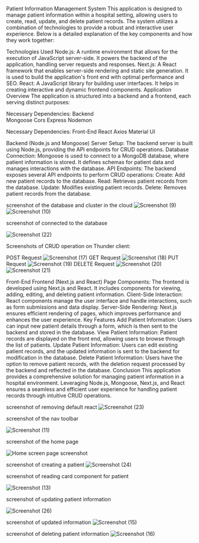 Patient Information Management System
This application is designed to manage patient information within a hospital setting, allowing users to create, read, update, and delete patient records. The system utilizes a combination of technologies to provide a robust and interactive user experience. Below is a detailed explanation of the key components and how they work together:

Technologies Used
Node.js: A runtime environment that allows for the execution of JavaScript server-side. It powers the backend of the application, handling server requests and responses.
Next.js: A React framework that enables server-side rendering and static site generation. It is used to build the application's front end with optimal performance and SEO.
React: A JavaScript library for building user interfaces. It helps in creating interactive and dynamic frontend components.
Application Overview
The application is structured into a backend and a frontend, each serving distinct purposes:

Necessary Dependencies: Backend  
Mongoose
Cors
Express
Nodemon

Necessary Dependencies: Front-End
React
Axios
Material UI

Backend (Node.js and Mongoose)
Server Setup: The backend server is built using Node.js, providing the API endpoints for CRUD operations.
Database Connection: Mongoose is used to connect to a MongoDB database, where patient information is stored. It defines schemas for patient data and manages interactions with the database.
API Endpoints: The backend exposes several API endpoints to perform CRUD operations:
Create: Add new patient records to the database.
Read: Retrieves patient records from the database.
Update: Modifies existing patient records.
Delete: Removes patient records from the database.


screenshot of the database and cluster in the cloud
![Screenshot (9)](https://github.com/user-attachments/assets/fc8d6c78-bbd1-49ad-9ddf-1a1656611c1d)
![Screenshot (10)](https://github.com/user-attachments/assets/a9585ef9-4861-4b26-a0a2-db4f57092f78)

screenshot of connected to the database

![Screenshot (22)](https://github.com/user-attachments/assets/f07cf7fd-65ba-48dc-8536-f81cef2d4569)


Screenshots of CRUD operation on Thunder client:

POST Request
![Screenshot (17)](https://github.com/user-attachments/assets/6e453cad-e6d3-4b6e-9ded-08871a193375)
GET Request
![Screenshot (18)](https://github.com/user-attachments/assets/278ed869-3b8b-43db-83bd-90a45094bde4)
PUT Request
![Screenshot (19)](https://github.com/user-attachments/assets/f9d557af-8fa8-435e-98bd-5cf1f35f0a5d)
DELETE Request
![Screenshot (20)](https://github.com/user-attachments/assets/f47a80dc-408b-4175-a9e9-cdd78c556a6a)
![Screenshot (21)](https://github.com/user-attachments/assets/3c4136d2-2245-430f-b7fa-d8ef7861fcc0)














Front-End
Frontend (Next.js and React)
Page Components: The frontend is developed using Next.js and React. It includes components for viewing, adding, editing, and deleting patient information.
Client-Side Interaction: React components manage the user interface and handle interactions, such as form submissions and data display.
Server-Side Rendering: Next.js ensures efficient rendering of pages, which improves performance and enhances the user experience.
Key Features
Add Patient Information: Users can input new patient details through a form, which is then sent to the backend and stored in the database.
View Patient Information: Patient records are displayed on the front end, allowing users to browse through the list of patients.
Update Patient Information: Users can edit existing patient records, and the updated information is sent to the backend for modification in the database.
Delete Patient Information: Users have the option to remove patient records, with the deletion request processed by the backend and reflected in the database.
Conclusion
This application provides a comprehensive solution for managing patient information in a hospital environment. Leveraging Node.js, Mongoose, Next.js, and React ensures a seamless and efficient user experience for handling patient records through intuitive CRUD operations.





screenshot of removing default react
![Screenshot (23)](https://github.com/user-attachments/assets/af56bf2b-7072-4d0f-b39f-d3ca21e1cf7a)




screenshot of the nav toolbar

![Screenshot (11)](https://github.com/user-attachments/assets/7f1699dd-78d4-402a-b129-3ed35e346db0)



screenshot of the home page 

![Home screen page screenshot](https://github.com/user-attachments/assets/93fda754-6a05-4a6f-b686-03460d6fec84)


screenshot of creating a patient
![Screenshot (24)](https://github.com/user-attachments/assets/5595260b-d8ec-4a33-8c48-91324484860c)

screenshot of reading card component for patient

![Screenshot (13)](https://github.com/user-attachments/assets/db634ba2-0479-4aec-b98c-9efa6ceb5706)


screenshot of updating patient information

![Screenshot (26)](https://github.com/user-attachments/assets/1ec4bb65-64c3-4bb6-bf8b-480d333d0b81)

screenshot of updated information
![Screenshot (15)](https://github.com/user-attachments/assets/2591674e-b3c5-4242-a80a-165b083047c2)



screenshot of deleting patient information
![Screenshot (16)](https://github.com/user-attachments/assets/2bbc0481-870f-4097-a7ff-790e8cf29ebf)

